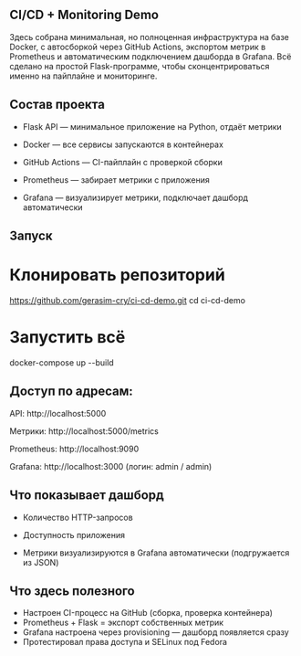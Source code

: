## CI/CD + Monitoring Demo

Здесь собрана минимальная, но полноценная инфраструктура на базе Docker, с автосборкой через GitHub Actions, экспортом метрик в Prometheus и автоматическим подключением дашборда в Grafana. Всё сделано на простой Flask-программе, чтобы сконцентрироваться именно на пайплайне и мониторинге.

## Состав проекта

- Flask API — минимальное приложение на Python, отдаёт метрики

- Docker — все сервисы запускаются в контейнерах

- GitHub Actions — CI-пайплайн с проверкой сборки

- Prometheus — забирает метрики с приложения

- Grafana — визуализирует метрики, подключает дашборд автоматически

## Запуск

# Клонировать репозиторий
https://github.com/gerasim-cry/ci-cd-demo.git
cd ci-cd-demo

# Запустить всё
docker-compose up --build
 
## Доступ по адресам:

API: http://localhost:5000

Метрики: http://localhost:5000/metrics

Prometheus: http://localhost:9090

Grafana: http://localhost:3000 
(логин: admin / admin)

## Что показывает дашборд

- Количество HTTP-запросов

- Доступность приложения

- Метрики визуализируются в Grafana автоматически (подгружается из JSON)

## Что здесь полезного

- Настроен CI-процесс на GitHub (сборка, проверка контейнера)
- Prometheus + Flask = экспорт собственных метрик
- Grafana настроена через provisioning — дашборд появляется сразу
- Протестировал права доступа и SELinux под Fedora
